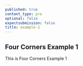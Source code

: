 ```yaml
---
published: true
content_type: pre
optional: false
expectsubmission: false
title: example-1
---
```

## Four Corners Example 1

This is Four Corners Example 1
